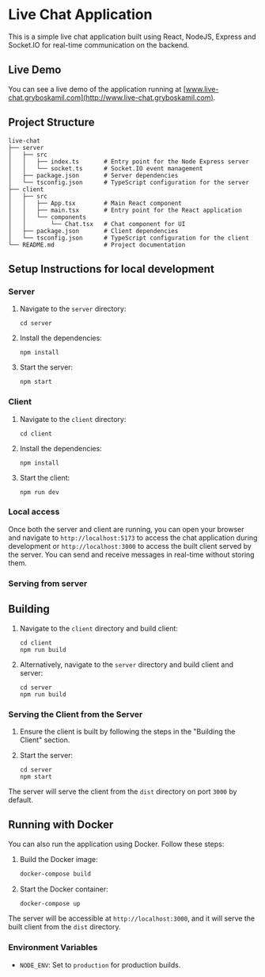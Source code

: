 # Live Chat Application

This is a simple live chat application built using React, NodeJS, Express and Socket.IO for real-time communication on the backend.

## Live Demo

You can see a live demo of the application running at [www.live-chat.gryboskamil.com](http://www.live-chat.gryboskamil.com).


## Project Structure

```
live-chat
├── server
│   ├── src
│   │   ├── index.ts       # Entry point for the Node Express server
│   │   └── socket.ts      # Socket.IO event management
│   ├── package.json       # Server dependencies
│   └── tsconfig.json      # TypeScript configuration for the server
├── client
│   ├── src
│   │   ├── App.tsx        # Main React component
│   │   ├── main.tsx       # Entry point for the React application
│   │   └── components
│   │       └── Chat.tsx   # Chat component for UI
│   ├── package.json       # Client dependencies
│   └── tsconfig.json      # TypeScript configuration for the client
└── README.md              # Project documentation
```

## Setup Instructions for local development

### Server

1. Navigate to the `server` directory:

   ```
   cd server
   ```

2. Install the dependencies:

   ```
   npm install
   ```

3. Start the server:
   ```
   npm start
   ```

### Client

1. Navigate to the `client` directory:

   ```
   cd client
   ```

2. Install the dependencies:

   ```
   npm install
   ```

3. Start the client:
   ```
   npm run dev
   ```

### Local access

Once both the server and client are running, you can open your browser and navigate to `http://localhost:5173` to access the chat application during development or `http://localhost:3000` to access the built client served by the server. You can send and receive messages in real-time without storing them.

### Serving from server

## Building

1. Navigate to the `client` directory and build client:

   ```
   cd client
   npm run build
   ```

2. Alternatively, navigate to the `server` directory and build client and server:
   ```
   cd server
   npm run build
   ```

### Serving the Client from the Server

1. Ensure the client is built by following the steps in the "Building the Client" section.

2. Start the server:
   ```
   cd server
   npm start
   ```

The server will serve the client from the `dist` directory on port `3000` by default.

## Running with Docker

You can also run the application using Docker. Follow these steps:

1. Build the Docker image:

   ```sh
   docker-compose build
   ```

2. Start the Docker container:
   ```sh
   docker-compose up
   ```

The server will be accessible at `http://localhost:3000`, and it will serve the built client from the `dist` directory.

### Environment Variables

- `NODE_ENV`: Set to `production` for production builds.
